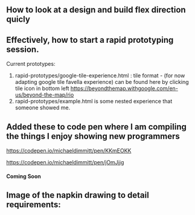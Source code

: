 ## How to look at a design and build flex direction quicly

## Effectively, how to start a rapid prototyping session.

Current prototypes: 
1) rapid-prototypes/google-tile-experience.html : tile format - (for now adapting google tile favella experience) can be found here by clicking tile icon in bottom left https://beyondthemap.withgoogle.com/en-us/beyond-the-map/rio
2) rapid-prototypes/example.html is some nested experience that someone showed me.

## Added these to code pen where I am compiling the things I enjoy showing new programmers
https://codepen.io/michaeldimmitt/pen/KKmEOKK

https://codepen.io/michaeldimmitt/pen/jOmJjjg

#### Coming Soon
## Image of the napkin drawing to detail requirements:
